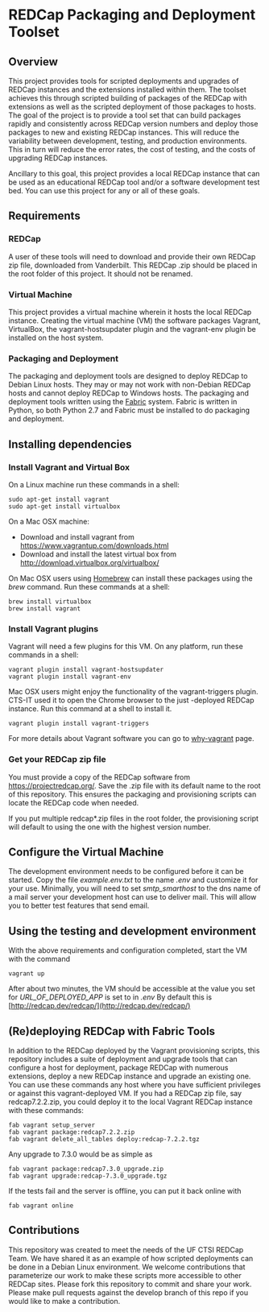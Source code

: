 # REDCap Packaging and Deployment Toolset

## Overview

This project provides tools for scripted deployments and upgrades of REDCap instances and the extensions installed within them. The toolset achieves this through scripted building of packages of the REDCap with extensions as well as the scripted deployment of those packages to hosts. The goal of the project is to provide a tool set that can build packages rapidly and consistently across REDCap version numbers and deploy those packages to new and existing REDCap instances. This will reduce the variability between development, testing, and production environments. This in turn will reduce the error rates, the cost of testing, and the costs of upgrading REDCap instances.

Ancillary to this goal, this project provides a local REDCap instance that can be used as an educational REDCap tool and/or a software development test bed. You can use this project for any or all of these goals.


## Requirements

### REDCap

A user of these tools will need to download and provide their own REDCap zip
file, downloaded from Vanderbilt. This REDCap .zip should be placed in the
root folder of this project. It should not be renamed.

### Virtual Machine

This project provides a virtual machine wherein it hosts the local REDCap instance. Creating the virtual machine (VM) the software packages Vagrant, VirtualBox, the vagrant-hostsupdater plugin and the vagrant-env plugin be installed on the host system.

### Packaging and Deployment

The packaging and deployment tools are designed to deploy REDCap to Debian Linux hosts. They may or may not work with non-Debian REDCap hosts and cannot deploy REDCap to Windows hosts. The packaging and deployment tools written using the [Fabric](http://www.fabfile.org/) system. Fabric is written in Python, so both Python 2.7 and Fabric must be installed to do packaging and deployment.


## Installing dependencies

### Install Vagrant and Virtual Box

On a Linux machine run these commands in a shell:

    sudo apt-get install vagrant
    sudo apt-get install virtualbox

On a Mac OSX machine:

-   Download and install vagrant from <https://www.vagrantup.com/downloads.html>
-   Download and install the latest virtual box from <http://download.virtualbox.org/virtualbox/>

On Mac OSX users using [Homebrew](http://brew.sh/) can install these packages
using the _brew_ command.  Run these commands at a shell:

    brew install virtualbox
    brew install vagrant


### Install Vagrant plugins

Vagrant will need a few plugins for this VM. On any platform, run these commands in a shell:

    vagrant plugin install vagrant-hostsupdater
    vagrant plugin install vagrant-env

Mac OSX users might enjoy the functionality of the vagrant-triggers plugin.  CTS-IT used it to open the Chrome browser to the just -deployed REDCap instance. Run this command at a shell to install it.

    vagrant plugin install vagrant-triggers

For more details about Vagrant software you can go to [why-vagrant](https://docs.vagrantup.com/v2/why-vagrant/) page.


### Get your REDCap zip file

You must provide a copy of the REDCap software from https://projectredcap.org/. Save the .zip file with its default name to the root of this repository. This ensures the packaging and provisioning scripts can locate the REDCap code when needed.

If you put multiple redcap\*.zip files in the root folder, the provisioning script will default to using the one with the highest version number.


## Configure the Virtual Machine

The development environment needs to be configured before it can be started.
Copy the file _example.env.txt_ to the name _.env_ and customize it for your
use. Minimally, you will need to set _smtp\_smarthost_ to the dns name of a mail
server your development host can use to deliver mail.  This will allow you to
better test features that send email.


## Using the testing and development environment

With the above requirements and configuration completed, start the VM with the command

    vagrant up

After about two minutes, the VM should be accessible at the value you set for _URL\_OF\_DEPLOYED\_APP_ is set to in _.env_  By default this is [http://redcap.dev/redcap/](http://redcap.dev/redcap/)


## (Re)deploying REDCap with Fabric Tools

In addition to the REDCap deployed by the Vagrant provisioning scripts, this repository includes a suite of deployment and upgrade tools that can configure a host for deployment, package REDCap with numerous extensions, deploy a new REDCap instance and upgrade an existing one.  You can use these commands any host where you have sufficient privileges or against this vagrant-deployed VM.  If you had a REDCap zip file, say redcap7.2.2.zip, you could deploy it to the local Vagrant REDCap instance with these commands:

    fab vagrant setup_server
    fab vagrant package:redcap7.2.2.zip
    fab vagrant delete_all_tables deploy:redcap-7.2.2.tgz

Any upgrade to 7.3.0 would be as simple as

    fab vagrant package:redcap7.3.0_upgrade.zip
    fab vagrant upgrade:redcap-7.3.0_upgrade.tgz

If the tests fail and the server is offline, you can put it back online with

    fab vagrant online


## Contributions

This repository was created to meet the needs of the UF CTSI REDCap Team.  We
have shared it as an example of how scripted deployments can be done in a
Debian Linux environment.  We welcome contributions that parameterize our work
to make these scripts more accessible to other REDCap sites.  Please fork this
repository to commit and share your work.  Please make pull requests against
the develop branch of this repo if you would like to make a contribution.

